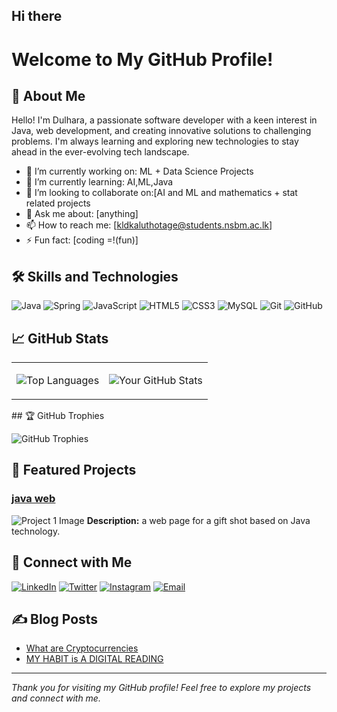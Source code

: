 ## Hi there 

# Welcome to My GitHub Profile! 
 
## 🚀 About Me

Hello! I'm Dulhara, a passionate software developer with a keen interest in Java, web development, and creating innovative solutions to challenging problems. I'm always learning and exploring new technologies to stay ahead in the ever-evolving tech landscape.

- 🔭 I’m currently working on: ML + Data Science Projects
- 🌱 I’m currently learning: AI,ML,Java
- 👯 I’m looking to collaborate on:[AI and ML and mathematics + stat related projects
- 💬 Ask me about: [anything]
- 📫 How to reach me: [kldkaluthotage@students.nsbm.ac.lk]
- ⚡ Fun fact: [coding =!(fun)]

## 🛠️ Skills and Technologies

![Java](https://img.shields.io/badge/Java-ED8B00?style=for-the-badge&logo=java&logoColor=white)
![Spring](https://img.shields.io/badge/Spring-6DB33F?style=for-the-badge&logo=spring&logoColor=white)
![JavaScript](https://img.shields.io/badge/JavaScript-323330?style=for-the-badge&logo=javascript&logoColor=F7DF1E)
![HTML5](https://img.shields.io/badge/HTML5-E34F26?style=for-the-badge&logo=html5&logoColor=white)
![CSS3](https://img.shields.io/badge/CSS3-1572B6?style=for-the-badge&logo=css3&logoColor=white)
![MySQL](https://img.shields.io/badge/MySQL-00000F?style=for-the-badge&logo=mysql&logoColor=white)
![Git](https://img.shields.io/badge/Git-F05032?style=for-the-badge&logo=git&logoColor=white)
![GitHub](https://img.shields.io/badge/GitHub-100000?style=for-the-badge&logo=github&logoColor=white)

## 📈 GitHub Stats
<table>
  <tr><td>
    
![Top Languages](https://github-readme-stats.vercel.app/api/top-langs/?username=dulhara19&layout=compact&theme=radical)

</td> 
<td>
  

![Your GitHub Stats](https://github-readme-stats.vercel.app/api?username=dulhara19&show_icons=true&theme=radical)

  </td>    
  </tr>
</table>
## 🏆 GitHub Trophies

![GitHub Trophies](https://github-profile-trophy.vercel.app/?username=dulhara19&theme=radical)

## 📂 Featured Projects

### [java web](https://github.com/dulhara19/Java_WebApp-template-)
![Project 1 Image](https://your-project-image-link-here)
**Description:** a web page for a gift shot based on Java technology.

## 🤝 Connect with Me

[![LinkedIn](https://img.shields.io/badge/LinkedIn-0077B5?style=for-the-badge&logo=linkedin&logoColor=white)](https://linkedin.com/in/your-linkedin-username)
[![Twitter](https://img.shields.io/badge/Twitter-1DA1F2?style=for-the-badge&logo=twitter&logoColor=white)](https://twitter.com/your-twitter-username)
[![Instagram](https://img.shields.io/badge/Instagram-E4405F?style=for-the-badge&logo=instagram&logoColor=white)](https://instagram.com/your-instagram-username)
[![Email](https://img.shields.io/badge/Email-D14836?style=for-the-badge&logo=gmail&logoColor=white)](mailto:your-email@example.com)

## ✍️ Blog Posts

<!-- BLOG-POST-LIST:START -->
- [What are Cryptocurrencies]([https://your-blog-link-1](https://steemit.com/hive-102306/@dulhara19/crypto-world-part01-or-what-are-cryptocurrencies))
- [MY HABIT is A DIGITAL READING]([https://your-blog-link-2](https://steemit.com/hive-102306/@dulhara19/my-habit-is-a-digital-reading)) 
<!-- BLOG-POST-LIST:END -->

---
*Thank you for visiting my GitHub profile! Feel free to explore my projects and connect with me.* 
